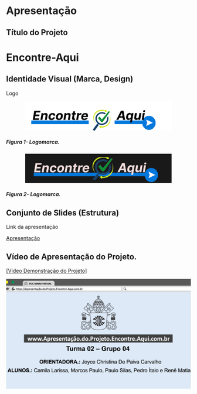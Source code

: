 # Apresentação

## Título do Projeto

# Encontre-Aqui

## Identidade Visual (Marca, Design)

<p>Logo</p>
<p align="center"> 
  <img src="../src/assets/images/logo-site/logo.png" width="400">
</p>

##### _Figura 1- Logomarca._

<p align="center"> 
  <img src="../src/assets/images/logo-site/logo2.png" width="400">
</p>

##### _Figura 2- Logomarca._

## Conjunto de Slides (Estrutura)

<p>Link da apresentação</p>

<a href="../presentation/Apresentação.pdf">Apresentação</a>

## Vídeo de Apresentação do Projeto.

<p align="center">

[[Video Demonstração do Projeto]](https://github.com/ICEI-PUC-Minas-PMV-ADS/pmv-ads-2022-2-e1-proj-web-t2-encontre-aqui/blob/4447f5a69dcafd1f03a815c6ab9d421c9c65ccc4/presentation/Sistema-Encontre.mp4)

</p>

[![Watch the video](../docs/img/Apresentacao.PNG)](https://github.com/ICEI-PUC-Minas-PMV-ADS/pmv-ads-2022-2-e1-proj-web-t2-encontre-aqui/blob/4447f5a69dcafd1f03a815c6ab9d421c9c65ccc4/presentation/Sistema-Encontre.mp4)
